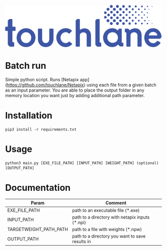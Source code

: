 ![LOGO](https://github.com/touchlane/NetapixTools/blob/master/Assets/logo.svg)

# Batch run
Simple python script. Runs [Netapix app] (https://github.com/touchlane/Netapix) using each file from a given batch as an input parameter. You are able to place the output folder in any memory location you want just by adding additional path parameter.

# Installation
```
pip3 install -r requirements.txt
```

# Usage
```
python3 main.py [EXE_FILE_PATH] [INPUT_PATH] [WEIGHT_PATH] (optional)[OUTPUT_PATH]
```

# Documentation

| Param | Comment |
| ------------- | ------------- |
| EXE_FILE_PATH | path to an executable file (\*.exe)|
| INPUT_PATH | path to a directory with netapix inputs (\*.npi)|
| TARGETWEIGHT_PATH_PATH | path to a file with weights (\*.npw)|
| OUTPUT_PATH | path to a directory you want to save results in |
